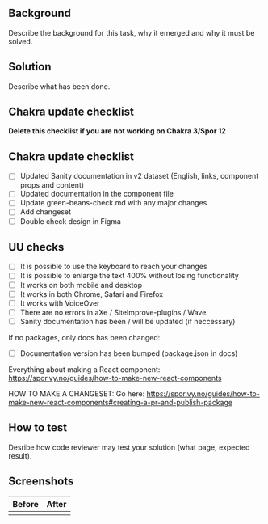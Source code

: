 ## Background

Describe the background for this task, why it emerged and why it must be solved.

## Solution

Describe what has been done.

## Chakra update checklist

**Delete this checklist if you are not working on Chakra 3/Spor 12**

## Chakra update checklist

- [ ] Updated Sanity documentation in v2 dataset (English, links, component props and content)
- [ ] Updated documentation in the component file
- [ ] Update green-beans-check.md with any major changes
- [ ] Add changeset
- [ ] Double check design in Figma

## UU checks

- [ ] It is possible to use the keyboard to reach your changes
- [ ] It is possible to enlarge the text 400% without losing functionality
- [ ] It works on both mobile and desktop
- [ ] It works in both Chrome, Safari and Firefox
- [ ] It works with VoiceOver
- [ ] There are no errors in aXe / SiteImprove-plugins / Wave
- [ ] Sanity documentation has been / will be updated (if neccessary)

If no packages, only docs has been changed:

- [ ] Documentation version has been bumped (package.json in docs)

Everything about making a React component:
https://spor.vy.no/guides/how-to-make-new-react-components

HOW TO MAKE A CHANGESET:
Go here: https://spor.vy.no/guides/how-to-make-new-react-components#creating-a-pr-and-publish-package

## How to test

Desribe how code reviewer may test your solution (what page, expected result).

## Screenshots

| Before | After |
| ------ | ----- |
|        |       |
